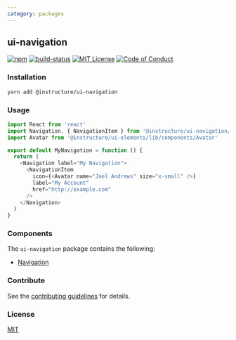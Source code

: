 ```yaml
---
category: packages
---
```


## ui-navigation

[![npm][npm]][npm-url]
[![build-status][build-status]][build-status-url]
[![MIT License][license-badge]][LICENSE]
[![Code of Conduct][coc-badge]][coc]


### Installation

```sh
yarn add @instructure/ui-navigation
```

### Usage

```js
import React from 'react'
import Navigation, { NavigationItem } from '@instructure/ui-navigation/lib/components/Navigation'
import Avatar from '@instructure/ui-elements/lib/components/Avatar'

export default MyNavigation = function () {
  return (
    <Navigation label="My Navigation">
      <NavigationItem
        icon={<Avatar name="Joel Andrews" size="x-small" />}
        label="My Account"
        href="http://example.com"
      />
    </Navigation>
  )
}
```

### Components
The `ui-navigation` package contains the following:
- [Navigation](#Navigation)

### Contribute
See the [contributing guidelines](#contributing) for details.

### License

[MIT](LICENSE)

[npm]: https://img.shields.io/npm/v/@instructure/ui-navigation.svg
[npm-url]: https://npmjs.com/package/@instructure/ui-navigation

[build-status]: https://travis-ci.org/instructure/instructure-ui.svg?branch=master
[build-status-url]: https://travis-ci.org/instructure/instructure-ui "Travis CI"

[license-badge]: https://img.shields.io/npm/l/instructure-ui.svg?style=flat-square
[license]: https://github.com/instructure/instructure-ui/blob/master/LICENSE

[coc-badge]: https://img.shields.io/badge/code%20of-conduct-ff69b4.svg?style=flat-square
[coc]: https://github.com/instructure/instructure-ui/blob/master/CODE_OF_CONDUCT.md
